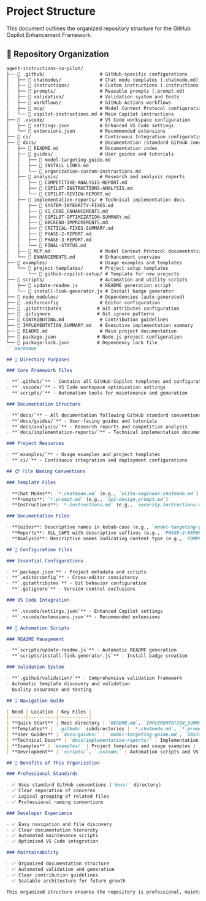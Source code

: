 # Project Structure

This document outlines the organized repository structure for the GitHub Copilot Enhancement Framework.

## 📁 Repository Organization

```markdown
agent-instructions-co-pilot/
├── 📁 .github/                    # GitHub-specific configurations
│   ├── 📁 chatmodes/              # Chat mode templates (.chatmode.md)
│   ├── 📁 instructions/           # Custom instructions (.instructions.md)
│   ├── 📁 prompts/                # Reusable prompts (.prompt.md)
│   ├── 📁 validation/             # Validation system and tests
│   ├── 📁 workflows/              # GitHub Actions workflows
│   ├── 📁 mcp/                    # Model Context Protocol configurations
│   └── 📄 copilot-instructions.md # Main Copilot instructions
├── 📁 .vscode/                    # VS Code workspace configuration
│   ├── 📄 settings.json           # Enhanced VS Code settings
│   └── 📄 extensions.json         # Recommended extensions
├── 📁 ci/                         # Continuous Integration configurations
├── 📁 docs/                       # Documentation (standard GitHub convention)
│   ├── 📄 README.md               # Documentation index
│   ├── 📁 guides/                 # User guides and tutorials
│   │   ├── 📄 model-targeting-guide.md
│   │   ├── 📄 INSTALL_LINKS.md
│   │   └── 📄 organization-custom-instructions.md
│   ├── 📁 analysis/               # Research and analysis reports
│   │   ├── 📄 COMPETITIVE-ANALYSIS-REPORT.md
│   │   ├── 📄 COPILOT-INSTRUCTIONS-ANALYSIS.md
│   │   └── 📄 COPILOT-REVIEW-REPORT.md
│   ├── 📁 implementation-reports/ # Technical implementation docs
│   │   ├── 📄 SYSTEM-INTEGRITY-FIXES.md
│   │   ├── 📄 VS_CODE_ENHANCEMENTS.md
│   │   ├── 📄 COPILOT-OPTIMIZATION-SUMMARY.md
│   │   ├── 📄 BACKEND-IMPROVEMENTS.md
│   │   ├── 📄 CRITICAL-FIXES-SUMMARY.md
│   │   ├── 📄 PHASE-2-REPORT.md
│   │   ├── 📄 PHASE-3-REPORT.md
│   │   └── 📄 FINAL-STATUS.md
│   ├── 📄 MCP.md                  # Model Context Protocol documentation
│   └── 📄 ENHANCEMENTS.md         # Enhancement overview
├── 📁 examples/                   # Usage examples and templates
│   └── 📁 project-templates/      # Project setup templates
│       └── 📁 github-copilot-setup/ # Template for new projects
├── 📁 scripts/                    # Automation and utility scripts
│   ├── 📄 update-readme.js        # README generation script
│   └── 📄 install-link-generator.js # Install badge generator
├── 📁 node_modules/               # Dependencies (auto-generated)
├── 📄 .editorconfig               # Editor configuration
├── 📄 .gitattributes             # Git attributes configuration
├── 📄 .gitignore                 # Git ignore patterns
├── 📄 CONTRIBUTING.md             # Contribution guidelines
├── 📄 IMPLEMENTATION_SUMMARY.md   # Executive implementation summary
├── 📄 README.md                   # Main project documentation
├── 📄 package.json               # Node.js project configuration
└── 📄 package-lock.json          # Dependency lock file
```markdown

## 🎯 Directory Purposes

### Core Framework Files

- **`.github/`** - Contains all GitHub Copilot templates and configurations
- **`.vscode/`** - VS Code workspace optimization settings
- **`scripts/`** - Automation tools for maintenance and generation

### Documentation Structure

- **`docs/`** - All documentation following GitHub standard conventions
- **`docs/guides/`** - User-facing guides and tutorials
- **`docs/analysis/`** - Research reports and competitive analysis
- **`docs/implementation-reports/`** - Technical implementation documentation

### Project Resources

- **`examples/`** - Usage examples and project templates
- **`ci/`** - Continuous integration and deployment configurations

## 📋 File Naming Conventions

### Template Files

- **Chat Modes**: `*.chatmode.md` (e.g., `elite-engineer.chatmode.md`)
- **Prompts**: `*.prompt.md` (e.g., `api-design.prompt.md`)
- **Instructions**: `*.instructions.md` (e.g., `security.instructions.md`)

### Documentation Files

- **Guides**: Descriptive names in kebab-case (e.g., `model-targeting-guide.md`)
- **Reports**: ALL_CAPS with descriptive suffixes (e.g., `PHASE-2-REPORT.md`)
- **Analysis**: Descriptive names indicating content type (e.g., `COMPETITIVE-ANALYSIS-REPORT.md`)

## 🔧 Configuration Files

### Essential Configurations

- **`package.json`** - Project metadata and scripts
- **`.editorconfig`** - Cross-editor consistency
- **`.gitattributes`** - Git behavior configuration
- **`.gitignore`** - Version control exclusions

### VS Code Integration

- **`.vscode/settings.json`** - Enhanced Copilot settings
- **`.vscode/extensions.json`** - Recommended extensions

## 🚀 Automation Scripts

### README Management

- **`scripts/update-readme.js`** - Automatic README generation
- **`scripts/install-link-generator.js`** - Install badge creation

### Validation System

- **`.github/validation/`** - Comprehensive validation framework
- Automatic template discovery and validation
- Quality assurance and testing

## 📖 Navigation Guide

| Need | Location | Key Files |
|------|----------|-----------|
| **Quick Start** | Root directory | `README.md`, `IMPLEMENTATION_SUMMARY.md` |
| **Templates** | `.github/` subdirectories | `*.chatmode.md`, `*.prompt.md`, `*.instructions.md` |
| **User Guides** | `docs/guides/` | `model-targeting-guide.md`, `INSTALL_LINKS.md` |
| **Technical Docs** | `docs/implementation-reports/` | Implementation and analysis reports |
| **Examples** | `examples/` | Project templates and usage examples |
| **Development** | `scripts/`, `.vscode/` | Automation scripts and VS Code settings |

## 🎨 Benefits of This Organization

### Professional Standards

- ✅ Uses standard GitHub conventions (`docs/` directory)
- ✅ Clear separation of concerns
- ✅ Logical grouping of related files
- ✅ Professional naming conventions

### Developer Experience

- ✅ Easy navigation and file discovery
- ✅ Clear documentation hierarchy
- ✅ Automated maintenance scripts
- ✅ Optimized VS Code integration

### Maintainability

- ✅ Organized documentation structure
- ✅ Automated validation and generation
- ✅ Clear contribution guidelines
- ✅ Scalable architecture for future growth

This organized structure ensures the repository is professional, maintainable, and follows GitHub best practices while providing an excellent developer experience.

